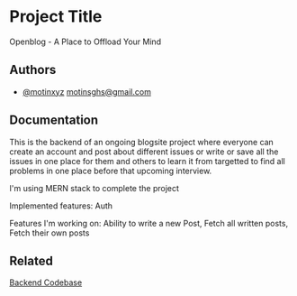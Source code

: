 # Project Title

Openblog - A Place to Offload Your Mind

## Authors

- [@motinxyz](https://www.github.com/motinxyz) motinsghs@gmail.com

## Documentation

This is the backend of an ongoing blogsite project where everyone can create an account and post about different issues or write or save all the issues in one place for them and others to learn it from targetted to find all problems in one place before that upcoming interview.

I'm using MERN stack to complete the project

Implemented features:
Auth

Features I'm working on:
Ability to write a new Post, Fetch all written posts, Fetch their own posts

## Related

[Backend Codebase](https://github.com/motinxyz/open-blog-backend)
